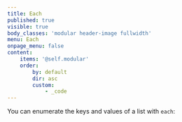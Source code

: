 ```yaml
---
title: Each
published: true
visible: true
body_classes: 'modular header-image fullwidth'
menu: Each
onpage_menu: false
content:
    items: '@self.modular'
    order:
        by: default
        dir: asc
        custom:
            - _code
---
```


You can enumerate the keys and values of a list with `each`:
